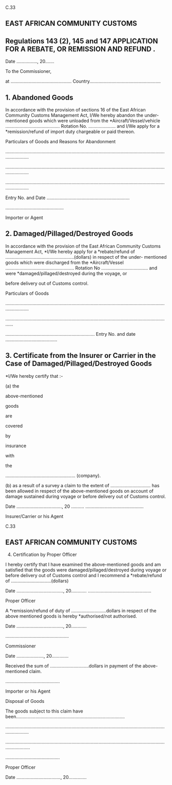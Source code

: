 C.33

## EAST AFRICAN COMMUNITY                                                                                   CUSTOMS

## Regulations 143 (2), 145 and 147 APPLICATION FOR A REBATE, OR REMISSION AND REFUND .

Date ……………., 20…….

To the Commissioner,

at ……………………………………….. Country……………………………………………….

## 1. Abandoned Goods

In accordance with the provision of sections 16 of the East African Community Customs Management Act, I/We hereby abandon the under-mentioned goods which were unloaded from the *Aircraft/Vessel/vehicle …………………………………… Rotation No. ………………… and I/We apply for a *remission/refund of import duty chargeable or paid thereon.

Particulars of Goods and Reasons for Abandonment

……………………………………………………………………………………………………………………………

……………………………………………………………………………………………………………………………

……………………………………………………………………………………………………………………………

Entry No. and Date  .…….……………………..…………………………

………………………………………

Importer or Agent

## 2. Damaged/Pillaged/Destroyed Goods

In accordance with the provision of the East African Community Customs Management Act, *I/We hereby apply  for  a  *rebate/refund  of  ……………………………………………..(dollars)  in  respect  of  the  under- mentioned goods which were discharged from the *Aircraft/Vessel  ………………………………..…………… Rotation  No  ………………….…………..  and  were  *damaged/pillaged/destroyed  during  the  voyage,  or

before delivery out of Customs control.

Particulars of Goods

……………………………………………………………………………………………………………………………

…………………………………………………………………………………………………………………

…………………………………………………………… Entry No. and date ……..…………………..………

## 3. Certificate from the Insurer or Carrier in the Case of Damaged/Pillaged/Destroyed Goods

*I/We hereby certify that :-

(a) the

above-mentioned

goods

are

covered

by

insurance

with

the

……………………………………………… (company).

(b) as a result of a survey a claim to the extent of …………………………. has been allowed in respect of the above-mentioned goods on account of damage sustained during voyage or before delivery out of Customs control.

Date …………………………….., 20 ……….                ………………………………………

Insurer/Carrier or his Agent

C.33

## EAST AFRICAN COMMUNITY                                                                                   CUSTOMS

4. Certification by Proper Officer

I  hereby certify that I have examined the above-mentioned goods and am satisfied that the goods were damaged/pillaged/destroyed during voyage or before delivery out of Customs control and I recommend a *rebate/refund of ………………………….(dollars)

Date ………………………………, 20…………                                  ………………………………………….

Proper Officer

A  *remission/refund  of  duty  of    ………………………dollars  in  respect  of  the  above  mentioned goods is hereby *authorised/not authorised.

Date ………………………………, 20…………

………………………………………….

Commissioner

Date …………………, 20………….

Received the sum of  …………………………dollars in payment of the above-mentioned claim.

……………………………………

Importer or his Agent

Disposal of Goods

The goods subject to this claim have been…………………………………………………………………………

……………………………………………………………………………………………………………………………

……………………………………………………………………………………………………………………..……..

……………………………………

Proper Officer

Date  ……………………………., 20…………..